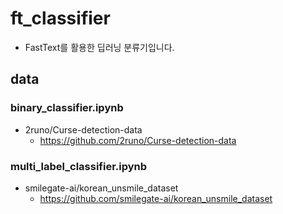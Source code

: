 # ft_classifier
- FastText를 활용한 딥러닝 분류기입니다.

## data
### binary_classifier.ipynb
- 2runo/Curse-detection-data
    - https://github.com/2runo/Curse-detection-data

### multi_label_classifier.ipynb
- smilegate-ai/korean_unsmile_dataset
    - https://github.com/smilegate-ai/korean_unsmile_dataset
